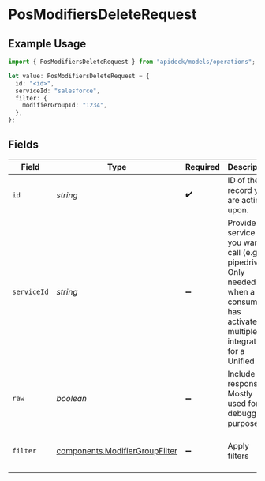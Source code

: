 # PosModifiersDeleteRequest

## Example Usage

```typescript
import { PosModifiersDeleteRequest } from "apideck/models/operations";

let value: PosModifiersDeleteRequest = {
  id: "<id>",
  serviceId: "salesforce",
  filter: {
    modifierGroupId: "1234",
  },
};
```

## Fields

| Field                                                                                                                                         | Type                                                                                                                                          | Required                                                                                                                                      | Description                                                                                                                                   | Example                                                                                                                                       |
| --------------------------------------------------------------------------------------------------------------------------------------------- | --------------------------------------------------------------------------------------------------------------------------------------------- | --------------------------------------------------------------------------------------------------------------------------------------------- | --------------------------------------------------------------------------------------------------------------------------------------------- | --------------------------------------------------------------------------------------------------------------------------------------------- |
| `id`                                                                                                                                          | *string*                                                                                                                                      | :heavy_check_mark:                                                                                                                            | ID of the record you are acting upon.                                                                                                         |                                                                                                                                               |
| `serviceId`                                                                                                                                   | *string*                                                                                                                                      | :heavy_minus_sign:                                                                                                                            | Provide the service id you want to call (e.g., pipedrive). Only needed when a consumer has activated multiple integrations for a Unified API. | salesforce                                                                                                                                    |
| `raw`                                                                                                                                         | *boolean*                                                                                                                                     | :heavy_minus_sign:                                                                                                                            | Include raw response. Mostly used for debugging purposes                                                                                      |                                                                                                                                               |
| `filter`                                                                                                                                      | [components.ModifierGroupFilter](../../models/components/modifiergroupfilter.md)                                                              | :heavy_minus_sign:                                                                                                                            | Apply filters                                                                                                                                 | {<br/>"modifier_group_id": "1234"<br/>}                                                                                                       |